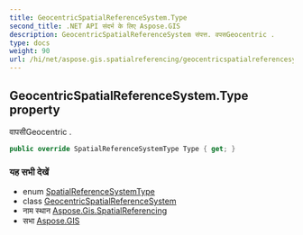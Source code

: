 ```yaml
---
title: GeocentricSpatialReferenceSystem.Type
second_title: .NET API संदर्भ के लिए Aspose.GIS
description: GeocentricSpatialReferenceSystem संपत्त. वपसGeocentric .
type: docs
weight: 90
url: /hi/net/aspose.gis.spatialreferencing/geocentricspatialreferencesystem/type/
---
```

## GeocentricSpatialReferenceSystem.Type property

वापसीGeocentric .

```csharp
public override SpatialReferenceSystemType Type { get; }
```

### यह सभी देखें

* enum [SpatialReferenceSystemType](../../spatialreferencesystemtype/)
* class [GeocentricSpatialReferenceSystem](../)
* नाम स्थान [Aspose.Gis.SpatialReferencing](../../geocentricspatialreferencesystem/)
* सभा [Aspose.GIS](../../../)


